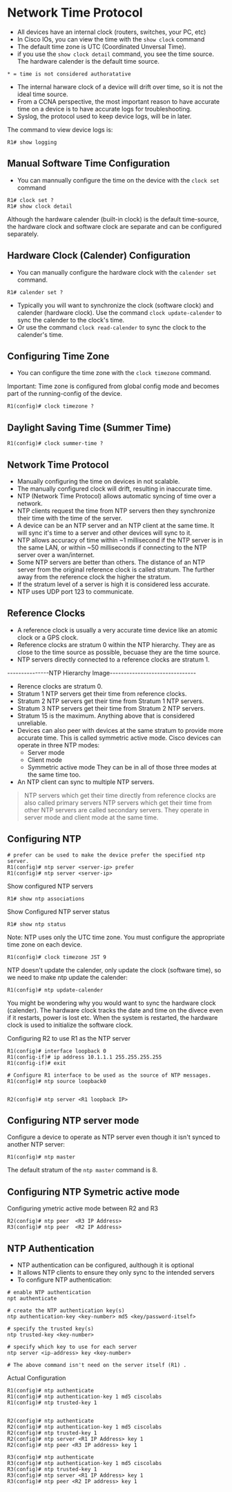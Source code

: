 # Network Time Protocol
- All devices have an internal clock (routers, switches, your PC, etc)
- In Cisco IOs, you can view the time with the `show clock` command
- The default time zone is UTC (Coordinated Unversal Time).
- if you use the `show clock detail` command, you see the time source. The hardware calender is the default time source.

```
* = time is not considered authoratative
```
- The internal harware clock of a device will drift over time, so it is not the ideal time source.
- From a CCNA perspective, the most important reason to have accurate time on a device is to have accurate logs for troubleshooting.
- Syslog, the protocol used to keep device logs, will be in later.

The command to view device logs is:
```
R1# show logging 
```

## Manual Software Time Configuration
- You can mannually configure the time on the device with the `clock set` command

```
R1# clock set ?
R1# show clock detail
```

Although the hardware calender (built-in clock) is the default time-source, the hardware clock and software clock are separate and can be configured separately.

## Hardware Clock (Calender) Configuration
- You can manually configure the hardware clock with the `calender set` command.
```
R1# calender set ?
```

- Typically you will want to synchronize the clock (software clock) and calender (hardware clock). Use the command `clock update-calender` to sync the calender to the clock's time.
- Or use the command `clock read-calender` to sync the clock to the calender's time.

## Configuring Time Zone
- You can configure the time zone with the `clock timezone` command.

Important: Time zone is configured from global config mode and becomes part of the running-config of the device.

```
R1(config)# clock timezone ?
```

## Daylight Saving Time (Summer Time)
```
R1(config)# clock summer-time ?
```

## Network Time Protocol
- Manually configuring the time on devices in not scalable.
- The manually configured clock will drift, resulting in inaccurate time.
- NTP (Network Time Protocol) allows automatic syncing of time over a network.
- NTP clients request the time from NTP servers then they synchronize their time with the time of the server.
- A device can be an NTP server and an NTP client at the same time. It will sync it's time to a server and other devices will sync to it. 
- NTP allows accuracy of time within ~1 millisecond if the NTP server is in the same LAN, or within ~50 milliseconds if connecting to the NTP server over a wan/internet.
- Some NTP servers are better than others. The distance of an NTP server from the original reference clock is called stratum. The further away from the reference clock the higher the stratum.
- If the stratum level of a server is high it is considered less accurate. 
- NTP uses UDP port 123 to communicate.

## Reference Clocks
- A reference clock is usually a very accurate time device like an atomic clock or a GPS clock.
- Reference clocks are stratum 0 within the NTP hierarchy. They are as close to the time source as possible, becuase they are the time source.
- NTP servers directly connected to a reference clocks are stratum 1.

---------------NTP Hierarchy Image-------------------------------

- Rerence clocks are stratum 0.
- Stratum 1 NTP servers get their time from reference clocks. 
- Stratum 2 NTP servers get their time from  Stratum 1 NTP servers.
- Stratum 3 NTP servers get their time from  Stratum 2 NTP servers.
- Stratum 15 is the maximum. Anything above that is considered unreliable.
- Devices can also peer with devices at the same stratum  to provide more accurate time. This is called symmetric active mode. Cisco devices can operate in three NTP modes:
    - Server mode
    - Client mode
    - Symmetric active mode
They can be in all of those three modes at the same time too.
- An NTP client can sync to multiple NTP servers.

> NTP servers which get their time directly from reference clocks are also called primary servers
> NTP servers which get their time from other NTP servers are called secondary servers. They operate in server mode and client mode at the same time.

## Configuring NTP

```
# prefer can be used to make the device prefer the specified ntp server.
R1(config)# ntp server <server-ip> prefer
R1(config)# ntp server <server-ip>
```

Show configured NTP servers
```
R1# show ntp associations
```

Show Configured NTP server status
```
R1# show ntp status
```

Note: NTP uses only the UTC time zone. You must configure the appropriate time zone on each device.

```
R1(config)# clock timezone JST 9
```

NTP doesn't update the calender, only update the clock (software time), so we need to make ntp update the calender:
```
R1(config)# ntp update-calender
```

You might be wondering why you would want to sync the hardware clock (calender). The hardware clock tracks the date and time on the divece even if it restarts, power is lost etc. When the system is restarted, the hardware clock is used to initialize the software clock.

Configuring R2 to use R1 as the NTP server
```
R1(config)# interface loopback 0
R1(config-if)# ip address 10.1.1.1 255.255.255.255
R1(config-if)# exit

# Configure R1 interface to be used as the source of NTP messages.
R1(config)# ntp source loopback0


R2(config)# ntp server <R1 loopback IP>
```

## Configuring NTP server mode
Configure a device to operate as NTP server even though it isn't synced to another NTP server:
```
R1(config)# ntp master
```
The default stratum of the `ntp master` command is 8.

## Configuring NTP Symetric active mode
Configuring ymetric active mode between R2 and R3

```
R2(config)# ntp peer  <R3 IP Address>
R3(config)# ntp peer  <R2 IP Address>
```

## NTP Authentication
- NTP authentication can be configured, aulthough it is optional
- It allows NTP clients to ensure they only sync to the intended servers
- To configure NTP authentication:

```
# enable NTP authentication
npt authenticate

# create the NTP authentication key(s)
ntp authentication-key <key-number> md5 <key/password-itself>

# specify the trusted key(s)
ntp trusted-key <key-number>

# specify which key to use for each server
ntp server <ip-address> key <key-number>

# The above command isn't need on the server itself (R1) .

```

Actual Configuration
```
R1(config)# ntp authenticate
R1(config)# ntp authentication-key 1 md5 ciscolabs
R1(config)# ntp trusted-key 1


R2(config)# ntp authenticate
R2(config)# ntp authentication-key 1 md5 ciscolabs
R2(config)# ntp trusted-key 1
R2(config)# ntp server <R1 IP Address> key 1
R2(config)# ntp peer <R3 IP address> key 1

R3(config)# ntp authenticate
R3(config)# ntp authentication-key 1 md5 ciscolabs
R3(config)# ntp trusted-key 1
R3(config)# ntp server <R1 IP Address> key 1
R3(config)# ntp peer <R2 IP address> key 1

```

